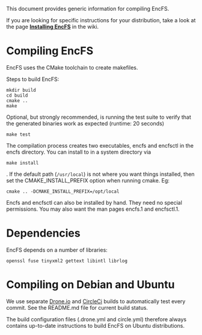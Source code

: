 This document provides generic information for compiling EncFS.

If you are looking for specific instructions for your distribution,
take a look at the page
**[Installing EncFS](https://github.com/vgough/encfs/wiki/Installing-Encfs)**
in the wiki.

Compiling EncFS
===============

EncFS uses the CMake toolchain to create makefiles.

Steps to build EncFS:

    mkdir build
    cd build
    cmake ..
    make

Optional, but strongly recommended, is running the test suite
to verify that the generated binaries work as expected
(runtime: 20 seconds)

    make test

The compilation process creates two executables, encfs and encfsctl in
the encfs directory.  You can install to in a system directory via

    make install

. If the default path (`/usr/local`) is not where you want things
installed, then set the CMAKE_INSTALL_PREFIX option when running cmake.  Eg:

    cmake .. -DCMAKE_INSTALL_PREFIX=/opt/local

Encfs and encfsctl can also be installed by hand.  They need no special
permissions.  You may also want the man pages encfs.1 and encfsctl.1.

Dependencies
============

EncFS depends on a number of libraries:

    openssl fuse tinyxml2 gettext libintl librlog

Compiling on Debian and Ubuntu
==============================

We use separate [Drone.io](https://drone.io/) and [CircleCi](https://circleci.com/) builds to automatically
test every commit.  See the README.md file for current build status.

The build configuration files (.drone.yml and circle.yml) therefore
always contains up-to-date instructions to build EncFS on Ubuntu distributions.
